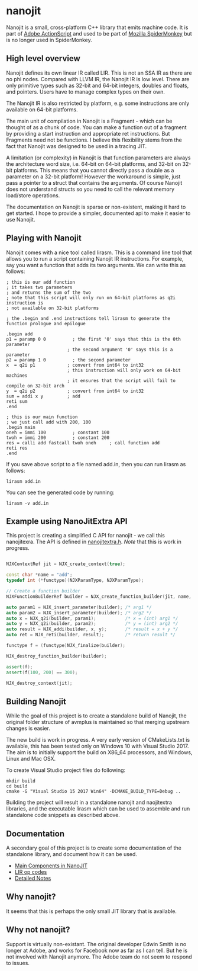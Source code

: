 # nanojit
Nanojit is a small, cross-platform C++ library that emits machine code. It is part of [Adobe ActionScript](https://github.com/adobe/avmplus) 
and used to be part of [Mozilla SpiderMonkey](https://developer.mozilla.org/en-US/docs/Mozilla/Projects/SpiderMonkey/Internals/Tracing_JIT) but is no longer used in SpiderMonkey.

## High level overview
Nanojit defines its own linear IR called LIR. This is not an SSA IR as there are no phi nodes. Compared with LLVM IR, the Nanojit IR is low level. There are only primitive types such as 32-bit and 64-bit integers, doubles and floats, and pointers. Users have to manage complex types on their own.

The Nanojit IR is also restricted by platform, e.g. some instructions are only available on 64-bit platforms. 

The main unit of compilation in Nanojit is a Fragment - which can be thought of as a chunk of code. You can make a function out of a fragment by providing a start instruction and appropriate ret instructions. But Fragments need not be functions. I believe this flexibility stems from the fact that Nanojit was designed to be used in a tracing JIT.

A limitation (or complexity) in Nanojit is that function parameters are always the architecture word size, i.e. 64-bit on 64-bit platforms, and 32-bit on 32-bit platforms. This means that you cannot directly pass a double as a parameter on a 32-bit platform! However the workaround is simple, just pass a pointer to a struct that contains the arguments. Of course Nanojit does not understand structs so you need to call the relevant memory load/store operations.

The documentation on Nanojit is sparse or non-existent, making it hard to get started. I hope to provide a simpler, documented api to make it easier to use Nanojit.

## Playing with Nanojit

Nanojit comes with a nice tool called lirasm. This is a command line tool that allows you to run a script containing Nanojit IR instructions. For example, say you want a function that adds its two arguments. We can write this as follows:

```
; this is our add function
; it takes two parameters
; and returns the sum of the two
; note that this script will only run on 64-bit platforms as q2i instruction is
; not available on 32-bit platforms

; the .begin and .end instructions tell lirasm to generate the function prologue and epilogue

.begin add
p1 = paramp 0 0		     ; the first '0' says that this is the 0th parameter 
                       ; the second argument '0' says this is a parameter
p2 = paramp 1 0		     ; the second parameter
x  = q2i p1            ; convert from int64 to int32
                       ; this instruction will only work on 64-bit machines
                       ; it ensures that the script will fail to compile on 32-bit arch
y  = q2i p2            ; convert from int64 to int32
sum = addi x y	       ; add
reti sum
.end

; this is our main function
; we just call add with 200, 100
.begin main
oneh = immi 100		     ; constant 100
twoh = immi 200		     ; constant 200
res = calli add fastcall twoh oneh     ; call function add
reti res
.end
```

If you save above script to a file named add.in, then you can run lirasm as follows:

```
lirasm add.in
```

You can see the generated code by running:

```
lirasm -v add.in
```

## Example using NanoJitExtra API
This project is creating a simplified C API for nanojit - we call this nanojitexra. The API is defined in [nanojitextra.h](https://github.com/dibyendumajumdar/nanojit/blob/master/nanojitextra/nanojitextra.h). *Note* that this is work in progress.

```c++

NJXContextRef jit = NJX_create_context(true);

const char *name = "add";
typedef int (*functype)(NJXParamType, NJXParamType);

// Create a function builder
NJXFunctionBuilderRef builder = NJX_create_function_builder(jit, name, true);

auto param1 = NJX_insert_parameter(builder); /* arg1 */
auto param2 = NJX_insert_parameter(builder); /* arg2 */
auto x = NJX_q2i(builder, param1);           /* x = (int) arg1 */
auto y = NJX_q2i(builder, param2);           /* y = (int) arg2 */
auto result = NJX_addi(builder, x, y);       /* result = x + y */
auto ret = NJX_reti(builder, result);        /* return result */

functype f = (functype)NJX_finalize(builder);

NJX_destroy_function_builder(builder);

assert(f);
assert(f(100, 200) == 300);

NJX_destroy_context(jit);

```

## Building Nanojit
While the goal of this project is to create a standalone build of Nanojit, the original folder structure of avmplus is maintained so that merging upstream changes is easier.

The new build is work in progress. A very early version of CMakeLists.txt is available, this has been tested only on Windows 10 with Visual Studio 2017. The aim is to initially support the build on X86_64 processors, and Windows, Linux and Mac OSX.  

To create Visual Studio project files do following:

```
mkdir build
cd build
cmake -G "Visual Studio 15 2017 Win64" -DCMAKE_BUILD_TYPE=Debug ..
```

Building the project will result in a standalone nanojit and naojitextra libraries, and the executable lirasm which can be used to assemble and run standalone code snippets as described above. 

## Documentation
A secondary goal of this project is to create some documentation of the standalone library, and document how it can be used. 

* [Main Components in NanoJIT](https://github.com/dibyendumajumdar/nanojit/blob/master/docs/overview.md)
* [LIR op codes](https://github.com/dibyendumajumdar/nanojit/blob/master/docs/nanjit-opcodes.md)
* [Detailed Notes](https://github.com/dibyendumajumdar/nanojit/blob/master/docs/details.md)


## Why nanojit?
It seems that this is perhaps the only small JIT library that is available. 

## Why not nanojit?
Support is virtually non-existant. The original developer Edwin Smith is no longer at Adobe, and works for Facebook now as far as I can tell. But he is not involved with Nanojit anymore. The Adobe team do not seem to respond to issues. 
